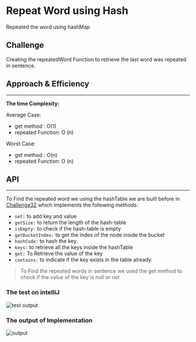 # Repeat Word using Hash

Repeated the word using hashMap

## Challenge
<!-- Description of the challenge -->

Creating the repeatedWord Function to retrieve the last word was repeated in sentence.

## Approach & Efficiency
<!-- What approach did you take? Why? What is the Big O space/time for this approach? -->
---

**The time Complexity:**

Average Case:

- get method : O(1)
- repeated Function: O (n)

Worst  Case:

- get method : O(n)
- repeated Function: O (n)

## API
<!-- Show how to run your code, and examples of it in action -->
---

To Find the repeated word we using the hashTable we are built before in [Challenge32](../Challenge30) which Implements the following methods:

- `set:` to add key and value  
- `getSize:` to return the length of the hash-table  
- `isEmpty:` to check if the hash-table is empty  
- `getBucketIndex:` to get the index of the node inside the bucket  
- `hashCode:` to hash the key.  
- `keys:` to retrieve all the keys inside the hashTable  
- `get:` To Retrieve the value of the key
- `contains:` to indicate if the key exists in the table already.

> To Find the repeated words in sentence we used the get method to check if the value of the key is null or not

### The test on intelliJ

![test output](Challenge31/test.png)

### The output of Implementation

![output](Challenge31/output.png)